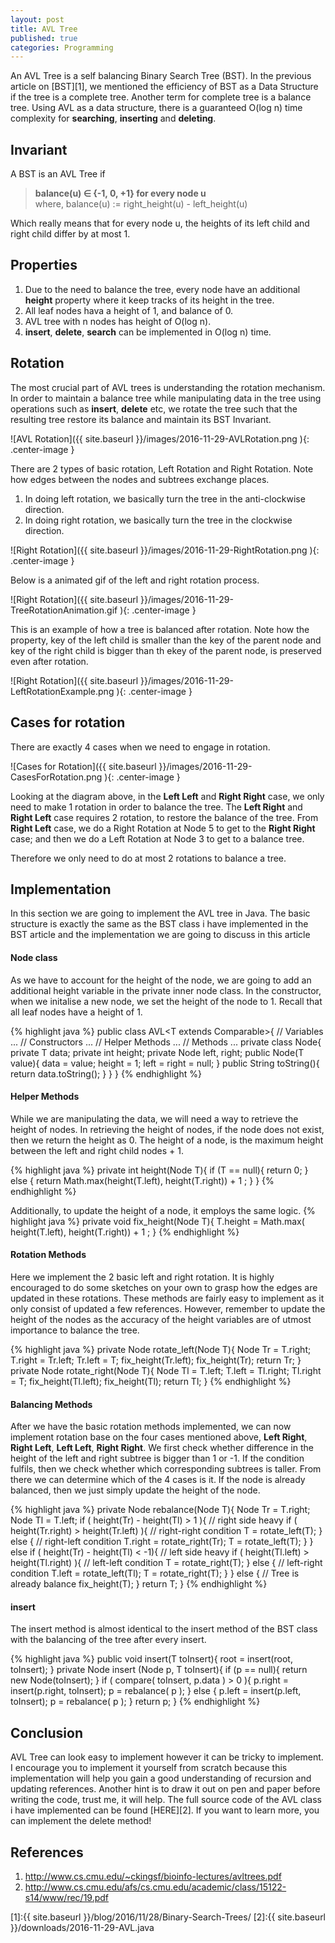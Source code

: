 ```yaml
---
layout: post
title: AVL Tree
published: true
categories: Programming
---
```


An AVL Tree is a self balancing Binary Search Tree (BST). In the previous article on [BST][1], we mentioned the efficiency of BST as a Data Structure if the tree is a complete tree. Another term for complete tree is a balance tree. Using AVL as a data structure, there is a guaranteed O(log n) time complexity for **searching**, **inserting** and **deleting**.

## Invariant

A BST is an AVL Tree if  

> **balance(u) ∈ {-1, 0, +1} for every node u**  
where, balance(u) := right_height(u) - left_height(u)

Which really means that for every node u, the heights of its left child and right child differ by at most 1.

## Properties

1. Due to the need to balance the tree, every node have an additional **height** property where it keep tracks of its height in the tree.
2. All leaf nodes hava a height of 1, and balance of 0. 
3. AVL tree with n nodes has height of O(log n).
4. **insert**, **delete**, **search** can be implemented in O(log n) time.

## Rotation

The most crucial part of AVL trees is understanding the rotation mechanism. In order to maintain a balance tree while manipulating data in the tree using operations such as **insert**, **delete** etc, we rotate the tree such that the resulting tree restore its balance and maintain its BST Invariant.

![AVL Rotation]({{ site.baseurl }}/images/2016-11-29-AVLRotation.png ){: .center-image }

There are 2 types of basic rotation, Left Rotation and Right Rotation. Note how edges between the nodes and subtrees exchange places.

1. In doing left rotation, we basically turn the tree in the anti-clockwise direction.
2. In doing right rotation, we basically turn the tree in the clockwise direction.

![Right Rotation]({{ site.baseurl }}/images/2016-11-29-RightRotation.png ){: .center-image }

Below is a animated gif of the left and right rotation process.

![Right Rotation]({{ site.baseurl }}/images/2016-11-29-TreeRotationAnimation.gif ){: .center-image }

This is an example of how a tree is balanced after rotation. Note how the property, key of the left child is smaller than the key of the parent node and key of the right child is bigger than th ekey of the parent node, is preserved even after rotation.

![Right Rotation]({{ site.baseurl }}/images/2016-11-29-LeftRotationExample.png ){: .center-image }

## Cases for rotation

There are exactly 4 cases when we need to engage in rotation. 

![Cases for Rotation]({{ site.baseurl }}/images/2016-11-29-CasesForRotation.png ){: .center-image }

Looking at the diagram above, in the **Left Left** and **Right Right** case, we only need to make 1 rotation in order to balance the tree. The **Left Right** and **Right Left** case requires 2 rotation, to restore the balance of the tree. From **Right Left** case, we do a Right Rotation at Node 5 to get to the **Right Right** case; and then we do a Left Rotation at Node 3 to get to a balance tree.

Therefore we only need to do at most 2 rotations to balance a tree.

## Implementation

In this section we are going to implement the AVL tree in Java. The basic structure is exactly the same as the BST class i have implemented in the BST article and the implementation we are going to discuss in this article 

#### Node class

As we have to account for the height of the node, we are going to add an additional height variable in the private inner node class. In the constructor, when we initalise a new node, we set the height of the node to 1. Recall that all leaf nodes have a height of 1.

{% highlight java %}
public class AVL<T extends Comparable<T>>{
  // Variables
  ...
  // Constructors
  ...
  // Helper Methods
  ...
  // Methods
  ...
  private class Node<T>{
    private T data;
    private int height;
    private Node<T> left, right;
    public Node(T value){
      data = value;
      height = 1;
      left = right = null;
    }
    public String toString(){
      return data.toString();
    }
  }
}
{% endhighlight %}

#### Helper Methods

While we are manipulating the data, we will need a way to retrieve the height of nodes. In retrieving the height of nodes, if the node does not exist, then we return the height as 0. The height of a node, is the maximum height between the left and right child nodes + 1.

{% highlight java %}
private int height(Node<T> T){
  if (T == null){
    return 0;
  } else {
    return Math.max(height(T.left), height(T.right)) + 1 ;
  }
}
{% endhighlight %}

Additionally, to update the height of a node, it employs the same logic.
{% highlight java %}
private void fix_height(Node<T> T){
  T.height = Math.max( height(T.left), height(T.right)) + 1 ;
}
{% endhighlight %}

#### Rotation Methods

Here we implement the 2 basic left and right rotation. It is highly encouraged to do some sketches on your own to grasp how the edges are updated in these rotations. These methods are fairly easy to implement as it only consist of updated a few references. However, remember to update the height of the nodes as the accuracy of the height variables are of utmost importance to balance the tree.

{% highlight java %}
private Node<T> rotate_left(Node<T> T){
  Node<T> Tr = T.right;
  T.right = Tr.left;
  Tr.left = T;
  fix_height(Tr.left);
  fix_height(Tr);
  return Tr;
}
private Node<T> rotate_right(Node<T> T){
  Node<T> Tl = T.left;
  T.left = Tl.right;
  Tl.right = T;
  fix_height(Tl.left);
  fix_height(Tl);
  return Tl;
}
{% endhighlight %}

#### Balancing Methods

After we have the basic rotation methods implemented, we can now implement rotation base on the four cases mentioned above, **Left Right**, **Right Left**, **Left Left**, **Right Right**. We first check whether difference in the height of the left and right subtree is bigger than 1 or -1. If the condition fulfils, then we check whether which corresponding subtrees is taller. From there we can determine which of the 4 cases is it. If the node is already balanced, then we just simply update the height of the node. 

{% highlight java %}
private Node<T> rebalance(Node<T> T){
  Node<T> Tr = T.right;
  Node<T> Tl = T.left;
  if ( height(Tr) - height(Tl) > 1 ){
    // right side heavy
    if ( height(Tr.right) > height(Tr.left) ){
      // right-right condition
      T = rotate_left(T);
    } else {
      // right-left condition
      T.right = rotate_right(Tr);
      T = rotate_left(T);
    }
  } else if ( height(Tr) - height(Tl) < -1){
    // left side heavy
    if ( height(Tl.left) > height(Tl.right) ){
      // left-left condition
      T = rotate_right(T);
    } else {
      // left-right condition
      T.left = rotate_left(Tl);
      T = rotate_right(T);
    }
  } else {
    // Tree is already balance
    fix_height(T);
  }
  return T;
}
{% endhighlight %}

#### insert

The insert method is almost identical to the insert method of the BST class with the balancing of the tree after every insert.

{% highlight java %}
public void insert(T toInsert){
  root = insert(root, toInsert);
}
private Node<T> insert (Node<T> p, T toInsert){
  if (p == null){
    return new Node(toInsert);
  }
  if ( compare( toInsert, p.data ) > 0 ){
    p.right = insert(p.right, toInsert);
    p = rebalance( p );
  } else {
    p.left = insert(p.left, toInsert);
    p = rebalance( p );
  }
  return p;
}
{% endhighlight %}

## Conclusion

AVL Tree can look easy to implement however it can be tricky to implement. I encourage you to implement it yourself from scratch because this implementation will help you gain a good understanding of recursion and updating references. Another hint is to draw it out on pen and paper before writing the code, trust me, it will help. The full source code of the AVL class i have implemented can be found [HERE][2]. If you want to learn more, you can implement the delete method!

## References

1. <http://www.cs.cmu.edu/~ckingsf/bioinfo-lectures/avltrees.pdf>
2. <http://www.cs.cmu.edu/afs/cs.cmu.edu/academic/class/15122-s14/www/rec/19.pdf>

[1]:{{ site.baseurl }}/blog/2016/11/28/Binary-Search-Trees/
[2]:{{ site.baseurl }}/downloads/2016-11-29-AVL.java













